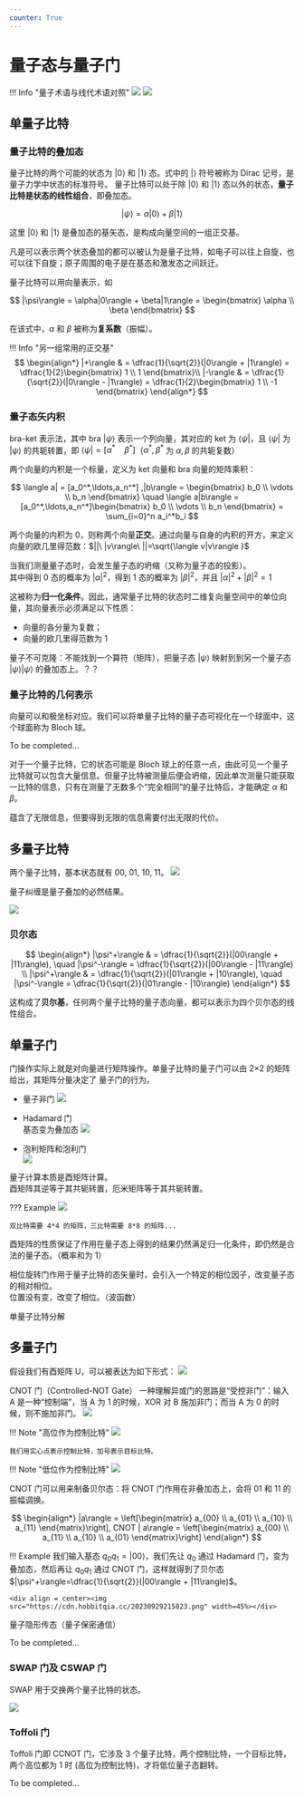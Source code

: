 ```yaml
---
counter: True  
---
```


# 量子态与量子门

!!! Info "量子术语与线代术语对照"
    ![](https://cdn.hobbitqia.cc/20230929095635.png)
    ![](https://cdn.hobbitqia.cc/20230929095547.png)

## 单量子比特

### 量子比特的叠加态

量子比特的两个可能的状态为 $|0\rangle$ 和 $|1\rangle$ 态。式中的 $|\rangle$ 符号被称为 Dirac 记号，是量子力学中状态的标准符号。
量子比特可以处于除 $|0\rangle$ 和 $|1\rangle$ 态以外的状态，**量子比特是状态的线性组合**，即叠加态。  

$$
|\psi\rangle = \alpha|0\rangle + \beta|1\rangle
$$

这里 $|0\rangle$ 和 $|1\rangle$ 是叠加态的基矢态，是构成向量空间的一组正交基。

凡是可以表示两个状态叠加的都可以被认为是量子比特，如电子可以往上自旋，也可以往下自旋；原子周围的电子是在基态和激发态之间跃迁。

量子比特可以用向量表示，如

$$
|\psi\rangle = \alpha|0\rangle + \beta|1\rangle = \begin{bmatrix} \alpha \\ \beta \end{bmatrix}
$$

在该式中，$\alpha$ 和 $\beta$ 被称为**复系数**（振幅）。

!!! Info "另一组常用的正交基"
    $$
    \begin{align*}
    |+\rangle & = \dfrac{1}{\sqrt{2}}(|0\rangle + |1\rangle) = \dfrac{1}{2}\begin{bmatrix} 1 \\ 1 \end{bmatrix}\\
    |-\rangle & = \dfrac{1}{\sqrt{2}}(|0\rangle - |1\rangle) = \dfrac{1}{2}\begin{bmatrix} 1 \\ -1 \end{bmatrix}
    \end{align*}
    $$

### 量子态矢内积

bra-ket 表示法，其中 bra $|\psi \rangle$ 表示一个列向量，其对应的 ket 为 $\langle \psi |$，且 $\langle \psi |$ 为 $|\psi \rangle$ 的共轭转置，即 $\langle \psi |=[\alpha^*\quad \beta^*]$（$\alpha^*, \beta^*$ 为 $\alpha,\beta$ 的共轭复数）

两个向量的内积是一个标量，定义为 ket 向量和 bra 向量的矩阵乘积：

$$
\langle a| = [a_0^*,\ldots,a_n^*] ,|b\rangle = \begin{bmatrix} b_0 \\ \vdots \\ b_n \end{bmatrix} \quad \langle a|b\rangle = [a_0^*,\ldots,a_n^*]\begin{bmatrix} b_0 \\ \vdots \\ b_n \end{bmatrix} = \sum_{i=0}^n a_i^*b_i
$$

两个向量的内积为 0，则称两个向量**正交**。通过向量与自身的内积的开方，来定义向量的欧几里得范数：$||\ |v\rangle\ ||=\sqrt{\langle v|v\rangle }$

当我们测量量子态时，会发生量子态的坍缩（又称为量子态的投影）。  
其中得到 0 态的概率为 $|\alpha|^2$，得到 1 态的概率为 $|\beta|^2$，并且 $|\alpha|^2+|\beta|^2=1$

这被称为**归一化条件**。因此，通常量子比特的状态时二维复向量空间中的单位向量，其向量表示必须满足以下性质：

* 向量的各分量为复数；
* 向量的欧几里得范数为 1

量子不可克隆：不能找到一个算符（矩阵），把量子态 $|\psi\rangle$ 映射到到另一个量子态 $|\psi\rangle|\psi\rangle$ 的叠加态上。？？

### 量子比特的几何表示

向量可以和极坐标对应。我们可以将单量子比特的量子态可视化在一个球面中，这个球面称为 Bloch 球。

To be completed...

对于一个量子比特，它的状态可能是 Bloch 球上的任意一点，由此可见一个量子比特就可以包含大量信息。但量子比特被测量后便会坍缩，因此单次测量只能获取一比特的信息，只有在测量了无数多个“完全相同”的量子比特后，才能确定 $\alpha$ 和 $\beta$。

蕴含了无限信息，但要得到无限的信息需要付出无限的代价。

## 多量子比特

两个量子比特，基本状态就有 00, 01, 10, 11。
![](https://cdn.hobbitqia.cc/20230929165443.png)

量子纠缠是量子叠加的必然结果。

![](https://cdn.hobbitqia.cc/20230929165511.png)

### 贝尔态

$$
\begin{align*}
|\psi^+\rangle & = \dfrac{1}{\sqrt{2}}(|00\rangle + |11\rangle), \quad |\psi^-\rangle = \dfrac{1}{\sqrt{2}}(|00\rangle - |11\rangle) \\
|\psi^+\rangle & = \dfrac{1}{\sqrt{2}}(|01\rangle + |10\rangle), \quad |\psi^-\rangle = \dfrac{1}{\sqrt{2}}(|01\rangle - |10\rangle)
\end{align*} 
$$

这构成了**贝尔基**，任何两个量子比特的量子态向量，都可以表示为四个贝尔态的线性组合。

## 单量子门

门操作实际上就是对向量进行矩阵操作。单量子比特的量子门可以由 2×2 的矩阵给出，其矩阵分量决定了
量子门的行为。

* 量子非门
    ![](https://cdn.hobbitqia.cc/20230929170457.png)

* Hadamard 门  
基态变为叠加态
    ![](https://cdn.hobbitqia.cc/20230929201020.png)

* 泡利矩阵和泡利门  
    ![](https://cdn.hobbitqia.cc/20230929211326.png)

量子计算本质是酉矩阵计算。  
酉矩阵其逆等于其共轭转置，厄米矩阵等于其共轭转置。

??? Example
    ![](https://cdn.hobbitqia.cc/20230929211602.png)

    双比特需要 4*4 的矩阵，三比特需要 8*8 的矩阵...

酉矩阵的性质保证了作用在量子态上得到的结果仍然满足归一化条件，即仍然是合法的量子态。（概率和为 1）

相位旋转门作用于量子比特的态矢量时，会引入一个特定的相位因子，改变量子态的相对相位。   
位置没有变，改变了相位。（波函数）

单量子比特分解

## 多量子门

假设我们有酉矩阵 U，可以被表达为如下形式：
![](https://cdn.hobbitqia.cc/20230929213409.png)

CNOT 门（Controlled-NOT Gate）
一种理解异或门的思路是“受控非门”：输入 A 是一种“控制端”，当 A 为 1 的时候，XOR 对 B 施加非门；而当 A 为 0 的时候，则不施加非门。
![](https://cdn.hobbitqia.cc/20230929213809.png)

!!! Note "高位作为控制比特"
    ![](https://cdn.hobbitqia.cc/20230929214510.png)

    我们用实心点表示控制比特，加号表示目标比特。

!!! Note "低位作为控制比特"
    ![](https://cdn.hobbitqia.cc/20230929214540.png)

CNOT 门可以用来制备贝尔态：将 CNOT 门作用在非叠加态上，会将 01 和 11 的振幅调换。

$$
\begin{align*}
|a\rangle = \left[\begin{matrix} a_{00} \\ a_{01} \\ a_{10} \\ a_{11} \end{matrix}\right], CNOT | a\rangle = \left[\begin{matrix} a_{00} \\ a_{11} \\ a_{10} \\ a_{01} \end{matrix}\right]
\end{align*}
$$

!!! Example
    我们输入基态 $q_0q_1=|00\rangle$，我们先让 $q_0$ 通过 Hadamard 门，变为叠加态，然后再让 $q_0q_1$ 通过 CNOT 门，这样就得到了贝尔态 $|\psi^+\rangle=\dfrac{1}{\sqrt{2}}(|00\rangle + |11\rangle)$。

    <div align = center><img src="https://cdn.hobbitqia.cc/20230929215823.png" width=45%></div>

量子隐形传态（量子保密通信）
<!-- ![](https://cdn.hobbitqia.cc/20230929220115.png) -->
To be completed...

### SWAP 门及 CSWAP 门

SWAP 用于交换两个量子比特的状态。

![](https://cdn.hobbitqia.cc/20230929222335.png)

### Toffoli 门

Toffoli 门即 CCNOT 门，它涉及 3 个量子比特，两个控制比特，一个目标比特，两个高位都为 1 时 (高位为控制比特)，才将低位量子态翻转。

To be completed...